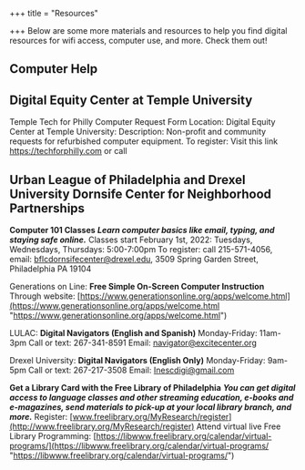 +++
title = "Resources"

+++
Below are some more materials and resources to help you find digital resources for wifi access, computer use, and more. Check them out!

## **Computer Help**

## Digital Equity Center at Temple University
Temple Tech for Philly Computer Request Form
Location: Digital Equity Center at Temple University:
Description: Non-profit and community requests for refurbished computer equipment.
To register: Visit this link https://techforphilly.com or call

## Urban League of Philadelphia and Drexel University Dornsife Center for Neighborhood Partnerships
**Computer 101 Classes**
**_Learn computer basics like email, typing, and staying safe online._**
Classes start February 1st, 2022:
Tuesdays, Wednesdays, Thursdays: 5:00-7:00pm
To register: call 215-571-4056, email: bflcdornsifecenter@drexel.edu, 3509 Spring Garden Street, Philadelphia PA 19104

Generations on Line:
**Free Simple On-Screen Computer Instruction**
Through website: [https://www.generationsonline.org/apps/welcome.html](https://www.generationsonline.org/apps/welcome.html "https://www.generationsonline.org/apps/welcome.html")

LULAC:
**Digital Navigators (English and Spanish)**
Monday-Friday: 11am-3pm
Call or text: 267-341-8591
Email: navigator@excitecenter.org

Drexel University:
**Digital Navigators (English Only)**
Monday-Friday: 9am-5pm
Call or text: 267-217-3508
Email: Inescdigi@gmail.com


**Get a Library Card with the Free Library of Philadelphia**
**_You can get digital access to language classes and other streaming education, e-books and e-magazines, send materials to pick-up at your local library branch, and more._**
Register: [www.freelibrary.org/MyResearch/register](http://www.freelibrary.org/MyResearch/register)
Attend virtual live Free Library Programming: [https://libwww.freelibrary.org/calendar/virtual-programs/](https://libwww.freelibrary.org/calendar/virtual-programs/ "https://libwww.freelibrary.org/calendar/virtual-programs/")
